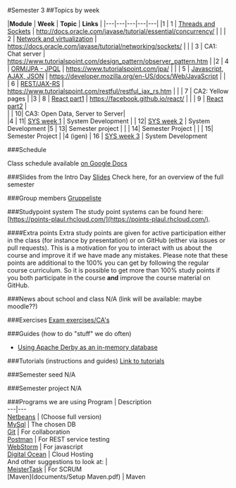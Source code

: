 #Semester 3
##Topics by week

|**Module**	| **Week**	| **Topic**	| **Links**  |
|---|---|---|---|---|
|1	| 1	| [Threads and Sockets](https://github.com/CphBusCosSem3/week1-concurrency)	| http://docs.oracle.com/javase/tutorial/essential/concurrency/ |
|	| 2	| [Network and virtualization](https://github.com/CphBusCosSem3/week2-network)	| https://docs.oracle.com/javase/tutorial/networking/sockets/ |
|	| 3	| CA1: Chat server	| https://www.tutorialspoint.com/design_pattern/observer_pattern.htm |
|2	| 4	| [ORM/JPA - JPQL](https://github.com/CphBusCosSem3/week4-orm-jpa)	| https://www.tutorialspoint.com/jpa/ |
|	| 5	| [Javascript, AJAX, JSON](https://github.com/CphBusCosSem3/week5-javascript)	| https://developer.mozilla.org/en-US/docs/Web/JavaScript |
|	| 6	| [REST/JAX-RS](https://github.com/CphBusCosSem3/week6-rest)	| https://www.tutorialspoint.com/restful/restful_jax_rs.htm |
|	| 7	| CA2: Yellow pages	| 
|3	| 8	| [React part1](https://github.com/CphBusCosSem3/week8-react1)	| https://facebook.github.io/react/  |
|	| 9	| [React part2](https://github.com/CphBusCosSem3/week9-react2)	|  
|	| 10| CA3: Open Data, Server to Server| 	  
|4	| 11| [SYS week 1](https://github.com/CphBusCosSem3/week11-System_Development) | System Development
|	| 12| [SYS week 2](https://github.com/CphBusCosSem3/week12-System_Development) | System Development
|5	| 13| Semester project		| 
|	| 14| Semester Project		| 
|	| 15| Semester Project		| 
|4 (igen) | 16 | [SYS week 3](https://github.com/CphBusCosSem3/week16-System_Development) | System Development

###Schedule

Class schedule available [on Google Docs](https://docs.google.com/spreadsheets/d/1EsROSQK2NvymbGK748G-S5QbEVc_emVey_qpmbP2uvQ/edit#gid=0)

###Slides from the Intro Day
[Slides](documents/intro.pdf) Check here, for an overview of the full semester

###Group members
[Gruppeliste](https://docs.google.com/document/d/1YvH6md4uZjtDpXXnGva6nX4jpM7Hm4I45nR3giyFeuU/edit?usp=sharing)

###Studypoint system
The study point systems can be found here: [https://points-plaul.rhcloud.com/](https://points-plaul.rhcloud.com/).

####Extra points
Extra study points are given for active participation either in the class (for instance by presentation) or on GitHub (either via issues or pull requests). This is a motivation for you to interact with us about the course and improve it if we have made any mistakes. Please note that these points are additional to the 100% you can get by following the regular course curriculum. So it is possible to get more than 100% study points if you both participate in the course **and** improve the course material on GitHub.

###News about school and class
N/A (link will be available: maybe moodle??)

###Exercises
[Exam exercises/CA's](https://github.com/CphBusCosSem3/Exercises)

###Guides (how to do "stuff" we do often)
* [Using Apache Derby as an in-memory database](https://docs.google.com/document/d/1txCv5GpCqsIGNn-PSq5_Qgd5_GQaixNNSQy_C6AuY8Q/edit?usp=sharing)

###Tutorials (instructions and guides)
[Link to tutorials](https://github.com/CphBusCosSem3/tutorials)

###Semester seed
N/A

###Semester project
N/A

###Programs we are using
Program | Description  
---|---  
[Netbeans](https://netbeans.org/downloads/)     | (Choose full version)  
[MySql](http://dev.mysql.com/downloads/mysql/)  | The chosen DB  
[Git](https://git-scm.com/downloads)            | For collaboration  
[Postman](https://www.getpostman.com/)          | For REST service testing  
[WebStorm](https://www.jetbrains.com/student/)  | For javascript  
[Digital Ocean](https://www.digitalocean.com/)  | Cloud Hosting  
And other suggestions to look at:               |  
[MeisterTask](https://www.meistertask.com/)     | For SCRUM  
[Maven](documents/Setup Maven.pdf)		| Maven



